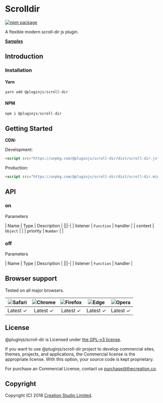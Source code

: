 # Scrolldir

[![npm package](https://img.shields.io/npm/v/@pluginjs/scroll-dir.svg)](https://www.npmjs.com/package/@pluginjs/scroll-dir)

A flexible modern scroll-dir js plugin.

**[Samples](https://codesandbox.io/s/github/pluginjs/plugin.js/tree/master/modules/scrolldir/samples)**

## Introduction

### Installation

#### Yarn

```javascript
yarn add @pluginjs/scroll-dir
```

#### NPM

```javascript
npm i @pluginjs/scroll-dir
```

## Getting Started

**CDN:**

Development:

```html
<script src="https://unpkg.com/@pluginjs/scroll-dir/dist/scroll-dir.js"></script>
```

Production:

```html
<script src="https://unpkg.com/@pluginjs/scroll-dir/dist/scroll-dir.min.js"></script>
```

## API

### on

Parameters

| Name | Type | Description |
|||-|
| listener | `Function` | handler |
| context | `Object` | |
| priority | `Number` | |

### off

Parameters

| Name | Type | Description |
|||-|
| listener | `Function` | handler |

## Browser support

Tested on all major browsers.

| <img src="https://raw.githubusercontent.com/alrra/browser-logos/master/src/safari/safari_32x32.png" alt="Safari"> | <img src="https://raw.githubusercontent.com/alrra/browser-logos/master/src/chrome/chrome_32x32.png" alt="Chrome"> | <img src="https://raw.githubusercontent.com/alrra/browser-logos/master/src/firefox/firefox_32x32.png" alt="Firefox"> | <img src="https://raw.githubusercontent.com/alrra/browser-logos/master/src/edge/edge_32x32.png" alt="Edge"> | <img src="https://raw.githubusercontent.com/alrra/browser-logos/master/src/opera/opera_32x32.png" alt="Opera"> |
|:--:|:--:|:--:|:--:|:--:|
| Latest ✓ | Latest ✓ | Latest ✓ | Latest ✓ | Latest ✓ |

## License

@pluginjs/scroll-dir is Licensed under [the GPL-v3 license](LICENSE).

If you want to use @pluginjs/scroll-dir project to develop commercial sites, themes, projects, and applications, the Commercial license is the appropriate license. With this option, your source code is kept proprietary.

For purchase an Commercial License, contact us purchase@thecreation.co.

## Copyright

Copyright (C) 2018 [Creation Studio Limited](creationstudio.com).